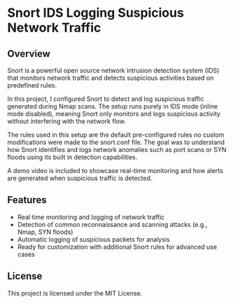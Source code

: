 # Snort IDS Logging Suspicious Network Traffic

## Overview
Snort is a powerful open source network intrusion detection system (IDS) that monitors network traffic and detects suspicious activities based on predefined rules.

In this project, I configured Snort to detect and log suspicious traffic generated during Nmap scans. The setup runs purely in IDS mode (inline mode disabled), meaning Snort only monitors and logs suspicious activity without interfering with the network flow.

The rules used in this setup are the default pre-configured rules no custom modifications were made to the snort.conf file. The goal was to understand how Snort identifies and logs network anomalies such as port scans or SYN floods using its built in detection capabilities.

A demo video is included to showcase real-time monitoring and how alerts are generated when suspicious traffic is detected.

## Features
- Real time monitoring and logging of network traffic
- Detection of common reconnaissance and scanning attacks (e.g., Nmap, SYN floods)
- Automatic logging of suspicious packets for analysis
- Ready for customization with additional Snort rules for advanced use cases

## License
This project is licensed under the MIT License.
